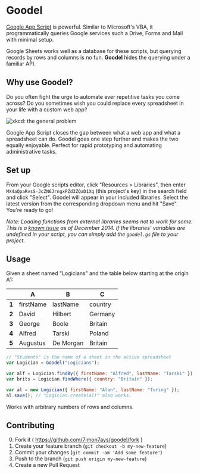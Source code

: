 # Goodel

[Google App Script][app script] is powerful. Similar to Microsoft's VBA, it
programmatically queries Google services such a Drive, Forms and Mail with
minimal setup.

Google Sheets works well as a database for these scripts, but querying records
by rows and columns is no fun. **Goodel** hides the querying under a familiar
API.

[app script]: https://developers.google.com/apps-script/

## Why use Goodel?

Do you often fight the urge to automate ever repetitive tasks you come across?
Do you sometimes wish you could replace every spreadsheet in your life with
a custom web app?

![xkcd: the general problem](http://imgs.xkcd.com/comics/the_general_problem.png)

Google App Script closes the gap between what a web app and what a spreadsheet
can do. Goodel goes one step further and makes the two equally enjoyable.
Perfect for rapid prototyping and automating administrative tasks.

## Set up

From your Google scripts editor, click "Resources > Libraries", then enter
`MX4aQpaRvsS-JcZN6JrngxPZd3ZQaD1Xq` (this project's key) in the search field
and click "Select". Goodel will appear in your included libraries. Select the
latest version from the corresponding dropdown menu and hit "Save". You're
ready to go!

*Note: Loading functions from external libraries seems not to work for some.*
*This is a [known issue][google library bug discussion] as of December 2014.*
*If the libraries' variables are undefined in your script, you can simply add the*
*`goodel.gs` file to your project.*

[google library bug discussion]: https://code.google.com/p/google-apps-script-issues/issues/detail?id=3778

## Usage

Given a sheet named "Logicians" and the table below starting at the origin A1:

|       |     A     |     B    |     C    |
|-------|-----------|----------|----------|
| **1** | firstName | lastName |  country |
| **2** | David     | Hilbert  |  Germany |
| **3** | George    | Boole    |  Britain |
| **4** | Alfred    | Tarski   |  Poland  |
| **5** | Augustus  | De Morgan|  Britain |


```js
// "Students" is the name of a sheet in the active spreadsheet
var Logician = Goodel("Logicians");

var alf = Logician.findBy({ firstName: "Alfred", lastName: "Tarski" });
var brits = Logician.findWhere({ country: "Britain" });

var al = new Logician({ firstName: "Alan", lastName: "Turing" });
al.save(); // "Logician.create(al)" also works.
```

Works with arbitrary numbers of rows and columns.

## Contributing

0. Fork it ( https://github.com/7imon7ays/goodel/fork )
0. Create your feature branch (`git checkout -b my-new-feature`)
0. Commit your changes (`git commit -am 'Add some feature'`)
0. Push to the branch (`git push origin my-new-feature`)
0. Create a new Pull Request


